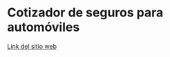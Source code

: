 # Cotizador de seguros para automóviles

[Link del sitio web](https://insurance-enridev.netlify.app/ "Cotizador de seguros")
